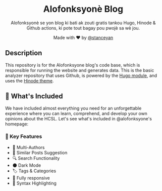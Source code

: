 <h1 align="center">Alofonksyonè Blog</h1>

<p align="center">Alofonksyonè se yon blog ki bati ak zouti gratis tankou Hugo, Hinode & Github actions, ki pote tout bagay pou pwojè sa wè jou.</p>

<p align="center">Made with ♥ by <a href="https://github.com/stanceyan"> @stanceyan</a></p>

## Description

This repository is for the Alofonksyone blog's code base, which is responsible for running the website and generates data. This is the basic analyzer repository that uses Github, is powered by the <a href="https://gohugo.io/hugo-modules/"> Hugo module</a>, and uses the <a href="https://github.com/gethinode/hinode.git">Hinode theme</a>.

## 🎁 What's Included

We have included almost everything you need for an unforgettable experience where you can learn, comprehend, and develop your own opinions about the HCSL. Let's see what's included in @alofonksyone's homepage:

### 📌 Key Features

- 👥 Multi-Authors
- 🎯 Similar Posts Suggestion
- 🔍 Search Functionality
- 🌑 Dark Mode
- 🏷️ Tags & Categories
- 📱 Fully responsive
- 🔳 Syntax Highlighting
